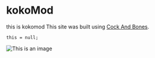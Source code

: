 # kokoMod
this is kokomod
This site was built using [Cock And Bones](http://x.com/).
```
this = null;
```
![This is an image](https://myoctocat.com/assets/images/base-octocat.svg)